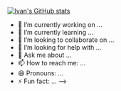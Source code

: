 [![Ivan's GitHub stats](https://github-readme-stats.vercel.app/api?username=IvanLopesGit&show_icons=true&theme=tokyonight&border_color)](https://github.com/ivanlopesgit/)

- 🔭 I’m currently working on ...
- 🌱 I’m currently learning ...
- 👯 I’m looking to collaborate on ...
- 🤔 I’m looking for help with ...
- 💬 Ask me about ...
- 📫 How to reach me: ...
- 😄 Pronouns: ...
- ⚡ Fun fact: ...
-->
